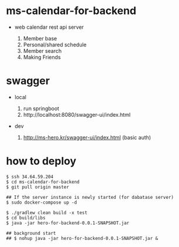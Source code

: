 # ms-calendar-for-backend

- web calendar rest api server

  1. Member base
  2. Personal/shared schedule
  3. Member search
  4. Making Friends

# swagger

- local 

  1. run springboot
  2. http://localhost:8080/swagger-ui/index.html

- dev
  
   1. http://ms-hero.kr/swagger-ui/index.html (basic auth)

# how to deploy

```
$ ssh 34.64.59.204
$ cd ms-calendar-for-backend
$ git pull origin master

## If the server instance is newly started (for dabatase server)
$ sudo docker-compose up -d 

$ ./gradlew clean build -x test
$ cd build/libs
$ java -jar hero-for-backend-0.0.1-SNAPSHOT.jar 

## background start 
## $ nohup java -jar hero-for-backend-0.0.1-SNAPSHOT.jar &
```
